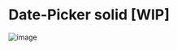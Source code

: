 # Date-Picker solid [WIP]



![image](https://github.com/c4miloarriagada/Calendar/assets/95378920/c0c3f39b-72c2-4b7a-93e3-a008fd64c29d)
